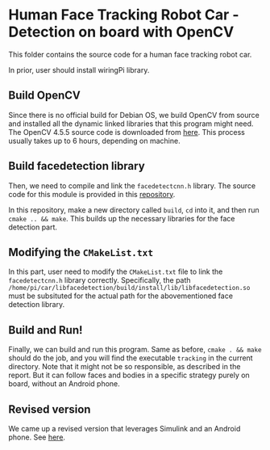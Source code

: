 # Human Face Tracking Robot Car - Detection on board with OpenCV

This folder contains the source code for a human face tracking robot car.

In prior, user should install wiringPi library.

## Build OpenCV

Since there is no official build for Debian OS, we build OpenCV from source and installed all the dynamic linked libraries that this program might need. The OpenCV 4.5.5 source code is downloaded from [here](https://github.com/opencv/opencv/archive/4.5.5.zip). This process usually takes up to 6 hours, depending on machine.

## Build facedetection library

Then, we need to compile and link the `facedetectcnn.h` library. The source code for this module is provided in this [repository](https://github.com/ShiqiYu/libfacedetection). 

In this repository, make a new directory called `build`, `cd` into it, and then run `cmake .. && make`. This builds up the necessary libraries for the face detection part.

## Modifying the `CMakeList.txt`

In this part, user need to modify the `CMakeList.txt` file to link the `facedetectcnn.h` library correctly. Specifically, the path `/home/pi/car/libfacedetection/build/install/lib/libfacedetection.so` must be subsituted for the actual path for the abovementioned face detection library.

## Build and Run!

Finally, we can build and run this program. Same as before, `cmake . && make` should do the job, and you will find the executable `tracking` in the current directory. Note that it might not be so responsible, as described in the report. But it can follow faces and bodies in a specific strategy purely on board, without an Android phone.

## Revised version

We came up a revised version that leverages Simulink and an Android phone. See [here](../detection-on-Android-phone/readme.md).